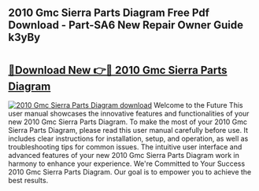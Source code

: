 ## 2010 Gmc Sierra Parts Diagram Free Pdf Download - Part-SA6 New Repair Owner Guide k3yBy

# <h2><a href="http://dfs5ej.blite.top/?on=2010+Gmc+Sierra+Parts+Diagram">🔗Download New 👉🔴 2010 Gmc Sierra Parts Diagram</a></h2>

[![2010 Gmc Sierra Parts Diagram download](https://i.imgur.com/lujVjoI.png)](http://dfs5ej.blite.top/?on=2010+Gmc+Sierra+Parts+Diagram)
Welcome to the Future This user manual showcases the innovative features and functionalities of your new 2010 Gmc Sierra Parts Diagram. To make the most of your 2010 Gmc Sierra Parts Diagram, please read this user manual carefully before use. It includes clear instructions for installation, setup, and operation, as well as troubleshooting tips for common issues. The intuitive user interface and advanced features of your new 2010 Gmc Sierra Parts Diagram work in harmony to enhance your experience. We're Committed to Your Success 2010 Gmc Sierra Parts Diagram. Our goal is to empower you to achieve the best results.
